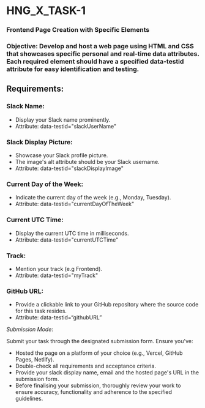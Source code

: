 # HNG_X_TASK-1
### Frontend Page Creation with Specific Elements
### Objective: Develop and host a web page using HTML and CSS that showcases specific personal and real-time data attributes. Each required element should have a specified data-testid attribute for easy identification and testing.

## Requirements:

### Slack Name:
-  Display your Slack name prominently.
-  Attribute: data-testid="slackUserName"
### Slack Display Picture:
- Showcase your Slack profile picture.
 - The image's alt attribute should be your Slack username.
 - Attribute: data-testid="slackDisplayImage"
### Current Day of the Week:
 - Indicate the current day of the week (e.g., Monday, Tuesday).
 - Attribute: data-testid="currentDayOfTheWeek"
### Current UTC Time:
 - Display the current UTC time in milliseconds.
 - Attribute: data-testid="currentUTCTime"
### Track:
 - Mention your track (e.g Frontend).
 - Attribute: data-testid="myTrack"
### GitHub URL:
 - Provide a clickable link to your GitHub repository where the source code for this task resides.
 - Attribute: data-testid=“githubURL”


_Submission Mode_:

Submit your task through the designated submission form. Ensure you've:

- Hosted the page on a platform of your choice (e.g., Vercel, GitHub Pages, Netlify).
 - Double-check all requirements and acceptance criteria.
 - Provide your slack display name, email and the hosted page's URL in the submission form.
- Before finalising your submission, thoroughly review your work to ensure accuracy, functionality and adherence to the specified guidelines.
